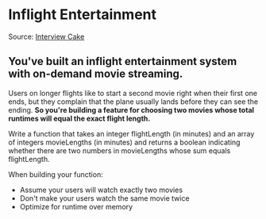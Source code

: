 # Inflight Entertainment
Source: [Interview Cake](https://www.interviewcake.com/question/swift/inflight-entertainment?course=fc1&section=hashing-and-hash-tables)

## You've built an inflight entertainment system with on-demand movie streaming.

Users on longer flights like to start a second movie right when their first one ends, but they complain that the plane usually lands before they can see the ending. **So you're building a feature for choosing two movies whose total runtimes will equal the exact flight length.**

Write a function that takes an integer flightLength (in minutes) and an array of integers movieLengths (in minutes) and returns a boolean indicating whether there are two numbers in movieLengths whose sum equals flightLength.

When building your function:
* Assume your users will watch exactly two movies
* Don't make your users watch the same movie twice
* Optimize for runtime over memory

